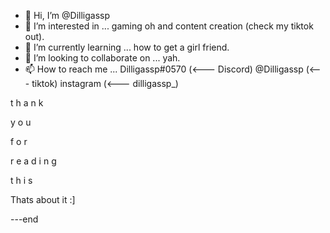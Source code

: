 - 👋 Hi, I’m @Dilligassp
- 👀 I’m interested in ... gaming oh and content creation (check my tiktok out).
- 🌱 I’m currently learning ... how to get a girl friend.
- 💞️ I’m looking to collaborate on ... yah.
- 📫 How to reach me ... Dilligassp#0570 (<--- Discord) @Dilligassp (<--- tiktok) instagram (<--- dilligassp_)

t
h
a
n
k

y
o
u

f
o
r

r
e
a
d
i
n
g

t
h
i
s




































































































































































































































































































































































































































































































































































































































































































































































































































































































































































































Thats about it :] 


---end
